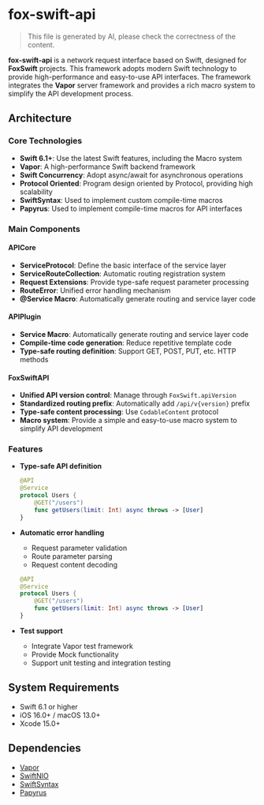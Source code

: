 # fox-swift-api

> This file is generated by AI, please check the correctness of the content.

**fox-swift-api** is a network request interface based on Swift, designed for **FoxSwift** projects. This framework adopts modern Swift technology to provide high-performance and easy-to-use API interfaces. The framework integrates the **Vapor** server framework and provides a rich macro system to simplify the API development process.

## Architecture

### Core Technologies

- **Swift 6.1+**: Use the latest Swift features, including the Macro system
- **Vapor**: A high-performance Swift backend framework
- **Swift Concurrency**: Adopt async/await for asynchronous operations
- **Protocol Oriented**: Program design oriented by Protocol, providing high scalability
- **SwiftSyntax**: Used to implement custom compile-time macros
- **Papyrus**: Used to implement compile-time macros for API interfaces

### Main Components

#### APICore

- **ServiceProtocol**: Define the basic interface of the service layer
- **ServiceRouteCollection**: Automatic routing registration system
- **Request Extensions**: Provide type-safe request parameter processing
- **RouteError**: Unified error handling mechanism
- **@Service Macro**: Automatically generate routing and service layer code

#### APIPlugin

- **Service Macro**: Automatically generate routing and service layer code
- **Compile-time code generation**: Reduce repetitive template code
- **Type-safe routing definition**: Support GET, POST, PUT, etc. HTTP methods

#### FoxSwiftAPI

- **Unified API version control**: Manage through `FoxSwift.apiVersion`
- **Standardized routing prefix**: Automatically add `/api/v{version}` prefix
- **Type-safe content processing**: Use `CodableContent` protocol
- **Macro system**: Provide a simple and easy-to-use macro system to simplify API development

### Features

- **Type-safe API definition**

  ```swift
  @API
  @Service
  protocol Users {
      @GET("/users")
      func getUsers(limit: Int) async throws -> [User]
  }
  ```

- **Automatic error handling**
  - Request parameter validation
  - Route parameter parsing
  - Request content decoding

  ```swift
  @API
  @Service
  protocol Users {
      @GET("/users")
      func getUsers(limit: Int) async throws -> [User]
  }
  ```

- **Test support**
  - Integrate Vapor test framework
  - Provide Mock functionality
  - Support unit testing and integration testing

## System Requirements

- Swift 6.1 or higher
- iOS 16.0+ / macOS 13.0+
- Xcode 15.0+

## Dependencies

- [Vapor](https://github.com/vapor/vapor)
- [SwiftNIO](https://github.com/apple/swift-nio)
- [SwiftSyntax](https://github.com/apple/swift-syntax)
- [Papyrus](https://github.com/joshuawright11/papyrus)
